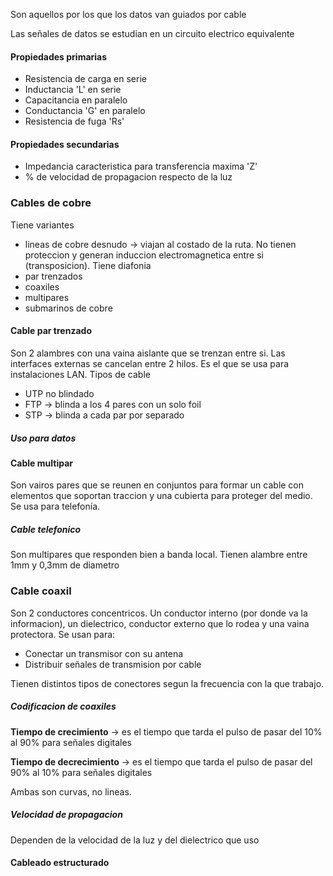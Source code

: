 Son aquellos por los que los datos van guiados por cable

Las señales de datos se estudian en un circuito electrico equivalente

#### Propiedades primarias
- Resistencia de carga en serie
- Inductancia 'L' en serie
- Capacitancia en paralelo
- Conductancia 'G' en paralelo
- Resistencia de fuga 'Rs'
#### Propiedades secundarias
- Impedancia caracteristica para transferencia maxima 'Z'
- % de velocidad de propagacion respecto de la luz

### Cables de cobre
Tiene variantes
- lineas de cobre desnudo -> viajan al costado de la ruta. No tienen proteccion y generan induccion electromagnetica entre si (transposicion). Tiene diafonia
- par trenzados
- coaxiles
- multipares
- submarinos de cobre
#### Cable par trenzado
Son 2 alambres con una vaina aislante que se trenzan entre si. Las interfaces externas se cancelan entre 2 hilos. Es el que se usa para instalaciones LAN. 
Tipos de cable
- UTP no blindado
- FTP -> blinda a los 4 pares con un solo foil 
- STP -> blinda a cada par por separado
##### Uso para datos


#### Cable multipar
Son vairos pares que se reunen en conjuntos para formar un cable con elementos que soportan traccion y una cubierta para proteger del medio. Se usa para telefonía.

##### Cable telefonico
Son multipares que responden bien a banda local.
Tienen alambre entre 1mm y 0,3mm de diametro

### Cable coaxil
Son 2 conductores concentricos. Un conductor interno (por donde va la informacion), un dielectrico, conductor externo que lo rodea y una vaina protectora.
Se usan para: 
- Conectar un transmisor con su antena
- Distribuir señales de transmision por cable

Tienen distintos tipos de conectores segun la frecuencia con la que trabajo.

##### Codificacion de coaxiles


**Tiempo de crecimiento** -> es el tiempo que tarda el pulso de pasar del 10% al 90% para señales digitales

**Tiempo de decrecimiento** -> es el tiempo que tarda el pulso de pasar del 90% al 10% para señales digitales

Ambas son curvas, no lineas.

##### Velocidad de propagacion
Dependen de la velocidad de la luz y del dielectrico que uso

#### Cableado estructurado